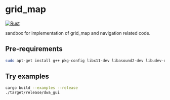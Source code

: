 # grid_map

[![Rust](https://github.com/openrr/grid_map/actions/workflows/rust.yml/badge.svg)](https://github.com/openrr/grid_map/actions/workflows/rust.yml)

sandbox for implementation of grid_map and navigation related code.

## Pre-requirements

```bash
sudo apt-get install g++ pkg-config libx11-dev libasound2-dev libudev-dev protobuf-compiler
```

## Try examples

```bash
cargo build --examples --release
./target/release/dwa_gui
```
